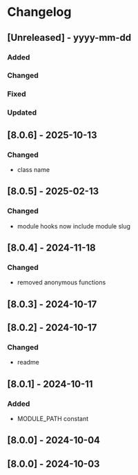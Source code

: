 # Changelog
## [Unreleased] - yyyy-mm-dd

### Added

### Changed

### Fixed

### Updated

## [8.0.6] - 2025-10-13


### Changed
- class name

## [8.0.5] - 2025-02-13


### Changed
- module hooks now include module slug

## [8.0.4] - 2024-11-18


### Changed
- removed anonymous functions

## [8.0.3] - 2024-10-17


## [8.0.2] - 2024-10-17


### Changed
- readme

## [8.0.1] - 2024-10-11


### Added
- MODULE_PATH constant

## [8.0.0] - 2024-10-04


## [8.0.0] - 2024-10-03
